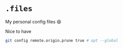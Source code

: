 # `.files`
My personal config files :smile:

Nice to have

```bash
git config remote.origin.prune true # opt --global
```
